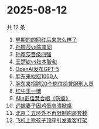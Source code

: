 # 2025-08-12

共 12 条

<!-- BEGIN -->
<!-- 最后更新时间 Tue Aug 12 2025 13:13:51 GMT+0800 (China Standard Time) -->

1. [早期的的网红后来怎么样了](https://www.zhihu.com/search?q=早期的的网红后来怎么样了)
1. [孙颖莎vs陈幸同](https://www.zhihu.com/search?q=孙颖莎vs陈幸同)
1. [孙颖莎晋级四强](https://www.zhihu.com/search?q=孙颖莎晋级四强)
1. [王楚钦vs张本智和](https://www.zhihu.com/search?q=王楚钦vs张本智和)
1. [OpenAI发布GPT-5](https://www.zhihu.com/search?q=OpenAI发布GPT-5)
1. [胖东来拟招1000人](https://www.zhihu.com/search?q=胖东来拟招1000人)
1. [胖东来招聘20个岗位给曾服刑人员](https://www.zhihu.com/search?q=胖东来招聘20个岗位给曾服刑人员)
1. [红牛王一博](https://www.zhihu.com/search?q=红牛王一博)
1. [Alin彭佳慧合唱《伤痕》](https://www.zhihu.com/search?q=Alin彭佳慧合唱《伤痕》)
1. [远嫁妻子因鸡蛋崩溃掀桌](https://www.zhihu.com/search?q=远嫁妻子因鸡蛋崩溃掀桌)
1. [北京：五环外不再限制购房套数](https://www.zhihu.com/search?q=北京：五环外不再限制购房套数)
1. [飞机上熊孩子顶座引发乘客打架](https://www.zhihu.com/search?q=飞机上熊孩子顶座引发乘客打架)

<!-- END -->
